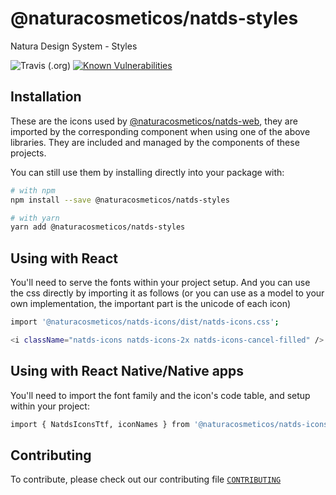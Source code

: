 # @naturacosmeticos/natds-styles

Natura Design System - Styles

![Travis (.org)](https://img.shields.io/travis/natura-cosmeticos/natds.svg)
[![Known Vulnerabilities](https://snyk.io/test/github/natura-cosmeticos/natds/badge.svg?targetFile=package.json)](https://snyk.io/test/github/natura-cosmeticos/natds/packages/styles?targetFile=package.json)

## Installation

These are the icons used by [@naturacosmeticos/natds-web](https://github.com/natura-cosmeticos/natds-js/tree/master/packages/web), they are imported by the corresponding component when using one of the above libraries.
They are included and managed by the components of these projects.


You can still use them by installing directly into your package with:

```sh
# with npm
npm install --save @naturacosmeticos/natds-styles

# with yarn
yarn add @naturacosmeticos/natds-styles
```

## Using with React
You'll need to serve the fonts within your project setup.
And you can use the css directly by importing it as follows (or you can use as a model to your own implementation, the important part is the unicode of each icon)

```sh
import '@naturacosmeticos/natds-icons/dist/natds-icons.css';

<i className="natds-icons natds-icons-2x natds-icons-cancel-filled" />
```

## Using with React Native/Native apps
You'll need to import the font family and the icon's code table, and setup within your project:

```sh
import { NatdsIconsTtf, iconNames } from '@naturacosmeticos/natds-icons/dist/natds-icons.css';
```

## Contributing

To contribute, please check out our contributing file [`CONTRIBUTING`](./CONTRIBUTING.md)

